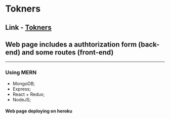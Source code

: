 # **Tokners**

## Link - [Tokners](https://tokners.herokuapp.com/)

## Web page includes a authtorization form (back-end) and some routes (front-end)

---

### Using MERN
- MongoDB;
- Express;
- React + Redux;
- NodeJS;

#### Web page deploying on heroku
